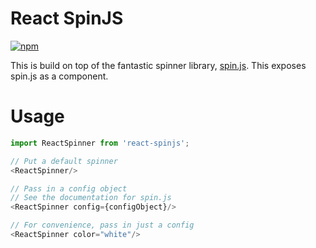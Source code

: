 # React SpinJS

[![npm](https://img.shields.io/npm/v/react-spinjs.svg?style=flat-square)](https://www.npmjs.com/package/react-spinjs-new)

This is build on top of the fantastic spinner library, [spin.js](http://fgnass.github.io/spin.js/). This exposes spin.js as a component.

# Usage

```javascript
import ReactSpinner from 'react-spinjs';

// Put a default spinner
<ReactSpinner/>

// Pass in a config object
// See the documentation for spin.js
<ReactSpinner config={configObject}/>

// For convenience, pass in just a config
<ReactSpinner color="white"/>
```
